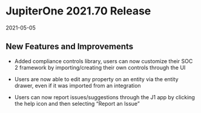 # JupiterOne 2021.70 Release

2021-05-05

## New Features and Improvements

- Added compliance controls library, users can now customize their SOC 2 framework by importing/creating their own controls through the UI

- Users are now able to edit any property on an entity via the entity drawer, even if it was imported from an integration

- Users can now report issues/suggestions through the J1 app by clicking the help icon and then selecting “Report an Issue”
